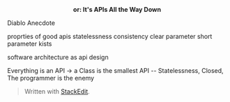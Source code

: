 <center><b>or: It's APIs All the Way Down</b></center>

Diablo Anecdote


proprties of good apis
statelessness
consistency
clear parameter
short parameter kists


software architecture as api design


Everything is an API
-> a Class is the smallest API
-- Statelessness, Closed, The programmer is the enemy

> Written with [StackEdit](https://stackedit.io/).
<!--stackedit_data:
eyJoaXN0b3J5IjpbNDk4MjAzOTgwLDIxMDk3Mjg0OTksMTE0NT
Y2MjkwM119
-->